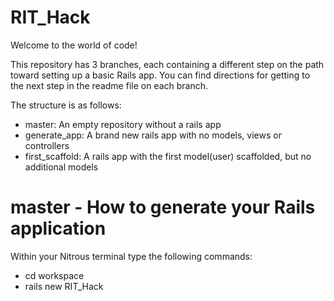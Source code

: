 RIT_Hack
========

Welcome to the world of code!

This repository has 3 branches, each containing a different step on the path toward setting up a basic Rails app. You can find directions for getting to the next step in the readme file on each branch.

The structure is as follows:
- master: An empty repository without a rails app
- generate_app: A brand new rails app with no models, views or controllers
- first_scaffold: A rails app with the first model(user) scaffolded, but no additional models

# master - How to generate your Rails application
Within your Nitrous terminal type the following commands:
- cd workspace
- rails new RIT_Hack

